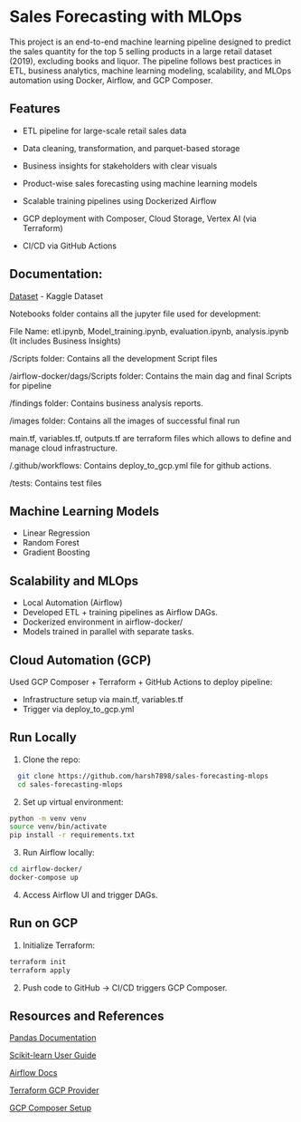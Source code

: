 
# Sales Forecasting with MLOps

This project is an end-to-end machine learning pipeline designed to predict the sales quantity for the top 5 selling products in a large retail dataset (2019), excluding books and liquor. The pipeline follows best practices in ETL, business analytics, machine learning modeling, scalability, and MLOps automation using Docker, Airflow, and GCP Composer.
## Features

- ETL pipeline for large-scale retail sales data

-  Data cleaning, transformation, and parquet-based storage
-  Business insights for stakeholders with clear visuals
-  Product-wise sales forecasting using machine learning models
-  Scalable training pipelines using Dockerized Airflow
-  GCP deployment with Composer, Cloud Storage, Vertex AI (via Terraform)
-  CI/CD via GitHub Actions

## Documentation:

[Dataset](https://www.kaggle.com/datasets/pigment/big-sales-data/data) - Kaggle Dataset

Notebooks folder contains all the jupyter file used for development:

File Name:
etl.ipynb, Model_training.ipynb, evaluation.ipynb, analysis.ipynb (It includes Business Insights)

/Scripts folder: Contains all the development Script files

/airflow-docker/dags/Scripts folder: Contains the main dag and final Scripts for pipeline

/findings folder: Contains business analysis reports.

/images folder: Contains all the images of successful final run

main.tf, variables.tf, outputs.tf are terraform files which allows to define and manage cloud infrastructure.

/.github/workflows: Contains deploy_to_gcp.yml file for github actions.

/tests: Contains test files
## Machine Learning Models

- Linear Regression
- Random Forest
- Gradient Boosting
## Scalability and MLOps

- Local Automation (Airflow)
- Developed ETL + training pipelines as Airflow DAGs.
- Dockerized environment in airflow-docker/
- Models trained in parallel with separate tasks.
## Cloud Automation (GCP)

Used GCP Composer + Terraform + GitHub Actions to deploy pipeline:
- Infrastructure setup via main.tf, variables.tf
- Trigger via deploy_to_gcp.yml


##  Run Locally

1. Clone the repo:

```bash
  git clone https://github.com/harsh7898/sales-forecasting-mlops
  cd sales-forecasting-mlops
```

2. Set up virtual environment:

```bash
python -m venv venv
source venv/bin/activate
pip install -r requirements.txt
```

3. Run Airflow locally:

```bash
cd airflow-docker/
docker-compose up
```

4. Access Airflow UI and trigger DAGs.


## Run on GCP

1. Initialize Terraform:

```bash
terraform init
terraform apply
```

2. Push code to GitHub -> CI/CD triggers GCP Composer.
## Resources and References

[Pandas Documentation](https://pandas.pydata.org/docs/)

[Scikit-learn User Guide](https://scikit-learn.org/stable/user_guide.html)

[Airflow Docs](https://airflow.apache.org/docs/)

[Terraform GCP Provider](https://registry.terraform.io/providers/hashicorp/google/latest/docs)

[GCP Composer Setup](https://cloud.google.com/composer/docs)